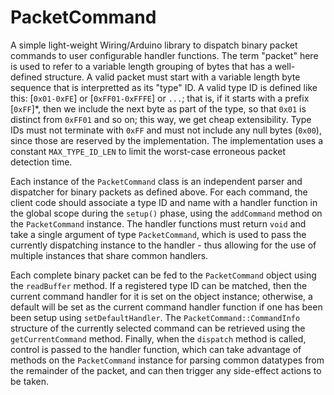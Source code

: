 PacketCommand
=============
A simple light-weight Wiring/Arduino library to dispatch binary packet commands 
to user configurable handler functions.  The term "packet" here is used to refer
to a variable length grouping of bytes that has a well-defined structure.  A 
valid packet must start with a variable length byte sequence that is 
interpretted as its "type" ID.  A valid type ID is defined like this:
[```0x01-0xFE```] or [```0xFF01-0xFFFE```] or ```...```; that is, if it starts 
with a prefix [```0xFF```]*, then we include the next byte as part of the type, 
so that ```0x01``` is distinct from ```0xFF01``` and so on; this way, we get 
cheap extensibility.  Type IDs must not terminate with ```0xFF``` and must not 
include any null bytes (```0x00```), since those are reserved by the implementation.
The implementation uses a constant ```MAX_TYPE_ID_LEN``` to limit the worst-case
erroneous packet detection time.

Each instance of the ```PacketCommand``` class is an independent parser and dispatcher
for binary packets as defined above.  For each command, the client code should 
associate a type ID and name with a handler function in the global scope during the 
```setup()```  phase, using the ```addCommand``` method on the ```PacketCommand``` 
instance.  The handler functions must return ```void``` and take a single argument of 
type ```PacketCommand```, which is used to pass the currently dispatching instance to 
the handler - thus allowing for the use of multiple instances that share common handlers.  

Each complete binary packet can be fed to the ```PacketCommand``` object using
the ```readBuffer``` method.  If a registered type ID can be matched, then the current 
command handler for it is set on the object instance; otherwise, a default will
be set as the current command handler function if one has been been setup using 
```setDefaultHandler```.  The ```PacketCommand::CommandInfo``` structure of the
currently selected command can be retrieved using the ```getCurrentCommand``` method.
Finally, when the ```dispatch``` method is called, control is passed to the handler 
function, which can take advantage of methods on the ```PacketCommand``` instance for 
parsing common datatypes from the remainder of the packet, and can then trigger any 
side-effect actions to be taken.
